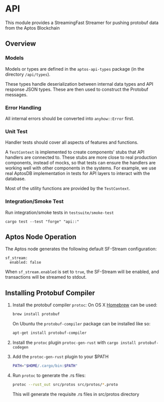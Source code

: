 # API

This module provides a StreamingFast Streamer for pushing protobuf data from the Aptos Blockchain

## Overview

### Models

Models or types are defined in the `aptos-api-types` package (in the directory `/api/types`).

These types handle deserialization between internal data types and API response JSON types. These are then used to
construct the Protobuf messages.

### Error Handling

All internal errors should be converted into `anyhow::Error` first.

### Unit Test

Handler tests should cover all aspects of features and functions.

A `TestContext` is implemented to create components' stubs that API handlers are connected to.
These stubs are more close to real production components, instead of mocks, so that tests can ensure the handlers are
working well with other components in the systems.
For example, we use real AptosDB implementation in tests for API layers to interact with the database.

Most of the utility functions are provided by the `TestContext`.

### Integration/Smoke Test

Run integration/smoke tests in `testsuite/smoke-test`

```
cargo test --test "forge" "api::"
```

## Aptos Node Operation

The Aptos node generates the following default SF-Stream configuration:

```
sf_stream:
  enabled: false
```

When `sf_stream.enabled` is set to `true`, the SF-Stream will be enabled, and transactions will be streamed to stdout.

## Installing Protobuf Compiler

1. Install the protobuf compiler `protoc`:
   On OS X [Homebrew](https://github.com/Homebrew/brew) can be used:
   
   ```sh
   brew install protobuf
   ```

   On Ubuntu the `protobuf-compiler` package can be installed like so:
   
   ```sh
   apt-get install protobuf-compiler
   ```
2. Install the `protoc` plugin `protoc-gen-rust` with `cargo install protobuf-codegen`

3. Add the `protoc-gen-rust` plugin to your $PATH

   ```sh
   PATH="$HOME/.cargo/bin:$PATH"
   ```

4. Run `protoc` to generate the .rs files:

   ```sh
   protoc --rust_out src/protos src/protos/*.proto
   ```

   This will generate the requisite .rs files in src/protos directory
